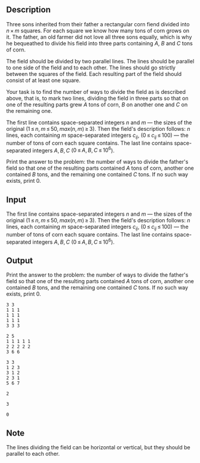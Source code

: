 ## Description

<div><p>Three sons inherited from their father a rectangular corn fiend divided into <span class="tex-span"><i>n</i> × <i>m</i></span> squares. For each square we know how many tons of corn grows on it. The father, an old farmer did not love all three sons equally, which is why he bequeathed to divide his field into three parts containing <span class="tex-span"><i>A</i></span>, <span class="tex-span"><i>B</i></span> and <span class="tex-span"><i>C</i></span> tons of corn.</p><p>The field should be divided by two parallel lines. The lines should be parallel to one side of the field and to each other. The lines should go strictly between the squares of the field. Each resulting part of the field should consist of at least one square. </p><p>Your task is to find the number of ways to divide the field as is described above, that is, to mark two lines, dividing the field in three parts so that on one of the resulting parts grew <span class="tex-span"><i>A</i></span> tons of corn, <span class="tex-span"><i>B</i></span> on another one and <span class="tex-span"><i>C</i></span> on the remaining one.</p></div><div class="input-specification"><p>The first line contains space-separated integers <span class="tex-span"><i>n</i></span> and <span class="tex-span"><i>m</i></span> — the sizes of the original (<span class="tex-span">1 ≤ <i>n</i>, <i>m</i> ≤ 50, <i>max</i>(<i>n</i>, <i>m</i>) ≥ 3</span>). Then the field's description follows: <span class="tex-span"><i>n</i></span> lines, each containing <span class="tex-span"><i>m</i></span> space-separated integers <span class="tex-span"><i>c</i><sub class="lower-index"><i>ij</i></sub></span>, (<span class="tex-span">0 ≤ <i>c</i><sub class="lower-index"><i>ij</i></sub> ≤ 100</span>) — the number of tons of corn each square contains. The last line contains space-separated integers <span class="tex-span"><i>A</i>, <i>B</i>, <i>C</i></span> (<span class="tex-span">0 ≤ <i>A</i>, <i>B</i>, <i>C</i> ≤ 10<sup class="upper-index">6</sup></span>).</p></div><div class="output-specification"><p>Print the answer to the problem: the number of ways to divide the father's field so that one of the resulting parts contained <span class="tex-span"><i>A</i></span> tons of corn, another one contained <span class="tex-span"><i>B</i></span> tons, and the remaining one contained <span class="tex-span"><i>C</i></span> tons. If no such way exists, print 0.</p></div>

## Input

<p>The first line contains space-separated integers <span class="tex-span"><i>n</i></span> and <span class="tex-span"><i>m</i></span> — the sizes of the original (<span class="tex-span">1 ≤ <i>n</i>, <i>m</i> ≤ 50, <i>max</i>(<i>n</i>, <i>m</i>) ≥ 3</span>). Then the field's description follows: <span class="tex-span"><i>n</i></span> lines, each containing <span class="tex-span"><i>m</i></span> space-separated integers <span class="tex-span"><i>c</i><sub class="lower-index"><i>ij</i></sub></span>, (<span class="tex-span">0 ≤ <i>c</i><sub class="lower-index"><i>ij</i></sub> ≤ 100</span>) — the number of tons of corn each square contains. The last line contains space-separated integers <span class="tex-span"><i>A</i>, <i>B</i>, <i>C</i></span> (<span class="tex-span">0 ≤ <i>A</i>, <i>B</i>, <i>C</i> ≤ 10<sup class="upper-index">6</sup></span>).</p>

## Output

<p>Print the answer to the problem: the number of ways to divide the father's field so that one of the resulting parts contained <span class="tex-span"><i>A</i></span> tons of corn, another one contained <span class="tex-span"><i>B</i></span> tons, and the remaining one contained <span class="tex-span"><i>C</i></span> tons. If no such way exists, print 0.</p>





```input1
3 3
1 1 1
1 1 1
1 1 1
3 3 3

```




```input2
2 5
1 1 1 1 1
2 2 2 2 2
3 6 6

```




```input3
3 3
1 2 3
3 1 2
2 3 1
5 6 7

```




```output1
2

```




```output2
3

```




```output3
0

```



## Note

<p>The lines dividing the field can be horizontal or vertical, but they should be parallel to each other.</p>
